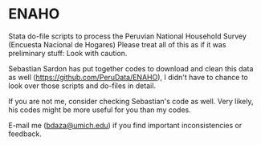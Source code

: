 # ENAHO
Stata do-file scripts to process the Peruvian National Household Survey (Encuesta Nacional de Hogares)
Please treat all of this as if it was preliminary stuff: Look with caution.

Sebastian Sardon has put together codes to download and clean this data as well (https://github.com/PeruData/ENAHO), I didn't have 
to chance to look over those scripts and do-files in detail.

If you are not me, consider checking Sebastian's code as well. Very likely, his codes might be more useful for you than my codes.  

E-mail me (bdaza@umich.edu) if you find important inconsistencies or feedback.
